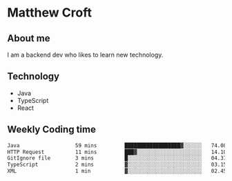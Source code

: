 # Matthew Croft

## About me
I am a backend dev who likes to learn new technology. 

## Technology
- Java
- TypeScript
- React

## Weekly Coding time
<!--START_SECTION:waka-->

```txt
Java                  59 mins         ██████████████████▓░░░░░░   74.08 %
HTTP Request          11 mins         ███▓░░░░░░░░░░░░░░░░░░░░░   14.10 %
GitIgnore file        3 mins          █░░░░░░░░░░░░░░░░░░░░░░░░   04.37 %
TypeScript            2 mins          ▓░░░░░░░░░░░░░░░░░░░░░░░░   03.15 %
XML                   1 min           ▓░░░░░░░░░░░░░░░░░░░░░░░░   02.45 %
```

<!--END_SECTION:waka-->
